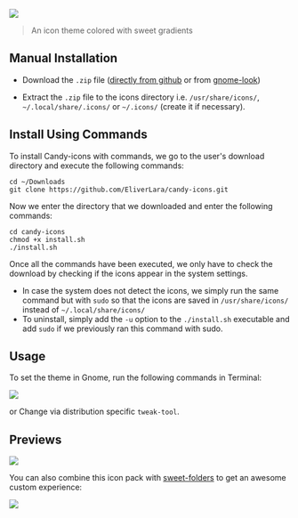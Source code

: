 ![](preview/candy.png)

>An icon theme colored with sweet gradients

## Manual Installation

- Download the `.zip` file ([directly from github](https://github.com/EliverLara/candy-icons/archive/refs/heads/master.zip) or from [gnome-look](https://www.opendesktop.org/p/1305251/)) 

- Extract the `.zip` file to the icons directory i.e. `/usr/share/icons/`, `~/.local/share/.icons/`  or `~/.icons/` (create it if necessary).

## Install Using Commands
To install Candy-icons with commands, we go to the user's download directory and execute the following commands:

    cd ~/Downloads
    git clone https://github.com/EliverLara/candy-icons.git
    
Now we enter the directory that we downloaded and enter the following commands:

    cd candy-icons
    chmod +x install.sh
    ./install.sh
    
Once all the commands have been executed, we only have to check the download by checking if the icons appear in the system settings.
- In case the system does not detect the icons, we simply run the same command but with `sudo` so that the icons are saved in `/usr/share/icons/` instead of `~/.local/share/icons/`
- To uninstall, simply add the `-u` option to the `./install.sh` executable and add `sudo` if we previously ran this command with sudo.
    
## Usage

To set the theme in Gnome, run the following commands in Terminal:

![](preview/cli.png)

or Change via distribution specific `tweak-tool`.

## Previews

![](preview/icons.png)

You can also combine this icon pack with [sweet-folders](https://github.com/EliverLara/Sweet-folders) to get an awesome custom experience:

![](preview/folders.png)
